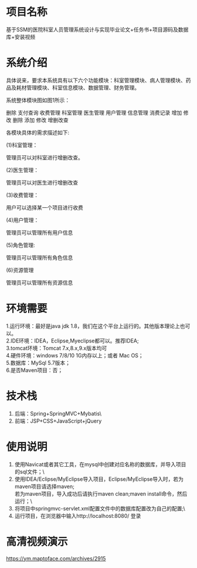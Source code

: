 # 项目名称

基于SSM的医院科室人员管理系统设计与实现毕业论文+任务书+项目源码及数据库+安装视频

# 系统介绍
具体说来，要求本系统具有以下六个功能模块：科室管理模块、病人管理模块、药品及耗材管理模块、科室信息模块、数据管理、财务管理。

系统整体模块图如图1所示：

删除
支付查询
收费管理
科室管理
医生管理
用户管理
信息管理
消费记录
增加
修改
删除
添加
修改
增删改查

各模块具体的需求描述如下:

(1)科室管理：

管理员可以对科室进行增删改查。

(2)医生管理：

管理员可以对医生进行增删改查

(3)收费管理：

用户可以选择某一个项目进行收费

(4)用户管理：

管理员可以管理所有用户信息

(5)角色管理:

管理员可以管理所有角色信息

(6)资源管理

管理员可以管理所有资源信息

# 环境需要

1.运行环境：最好是java jdk 1.8，我们在这个平台上运行的。其他版本理论上也可以。\
2.IDE环境：IDEA，Eclipse,Myeclipse都可以。推荐IDEA;\
3.tomcat环境：Tomcat 7.x,8.x,9.x版本均可\
4.硬件环境：windows 7/8/10 1G内存以上；或者 Mac OS； \
5.数据库：MySql 5.7版本；\
6.是否Maven项目：否；

# 技术栈

1. 后端：Spring+SpringMVC+Mybatis\
2. 前端：JSP+CSS+JavaScript+jQuery

# 使用说明

1. 使用Navicat或者其它工具，在mysql中创建对应名称的数据库，并导入项目的sql文件；\
2. 使用IDEA/Eclipse/MyEclipse导入项目，Eclipse/MyEclipse导入时，若为maven项目请选择maven;\
若为maven项目，导入成功后请执行maven clean;maven install命令，然后运行；\
3. 将项目中springmvc-servlet.xml配置文件中的数据库配置改为自己的配置;\
4. 运行项目，在浏览器中输入http://localhost:8080/ 登录

# 高清视频演示

https://ym.maptoface.com/archives/2915

​